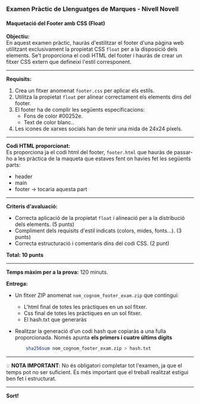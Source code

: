 ### **Examen Pràctic de Llenguatges de Marques - Nivell Novell**  
#### **Maquetació del Footer amb CSS (Float)**

**Objectiu:**  
En aquest examen pràctic, hauràs d'estilitzar el footer d'una pàgina web utilitzant exclusivament la propietat CSS `float` per a la disposició dels elements. Se't proporciona el codi HTML del footer i hauràs de crear un fitxer CSS extern que defineixi l'estil corresponent.

---

**Requisits:**  
1. Crea un fitxer anomenat `footer.css` per aplicar els estils.
2. Utilitza la propietat `float` per alinear correctament els elements dins del footer.
3. El footer ha de complir les següents especificacions:
    - Fons de color #00252e.
    - Text de color blanc..
5. Les icones de xarxes socials han de tenir una mida de 24x24 píxels.

---

**Codi HTML proporcionat:**  
Es proporciona ja el codi html del footer, `footer.html` que hauràs de passar-ho a les pràctica de la maqueta que estaves fent on havies fet les següents parts:
- header
- main
- footer -> tocaria aquesta part

---

**Criteris d'avaluació:**  
- Correcta aplicació de la propietat `float` i alineació per a la distribució dels elements. (5 punts)  
- Compliment dels requisits d'estil indicats (colors, mides, fonts...). (3 punts) 
- Correcta estructuració i comentaris dins del codi CSS. (2 punt)  

**Total: 10 punts**

---

**Temps màxim per a la prova:** 120 minuts.

**Entrega:**  
- Un fitxer ZIP anomenat `nom_cognom_footer_exam.zip` que contingui:  
    - L'html final de totes les pràctiques en un sol fitxer.
    - Css final de totes les pràctiques en un sol fitxer.
    - El hash.txt que generaràs

- Realitzar la generació d'un codi hash que copiaràs a una fulla proporcionada. Només apunta **els primers i cuatre últims dígits**
    ```bash
        sha256sum nom_cognom_footer_exam.zip > hash.txt
    ```
---

💡 **NOTA IMPORTANT**: No és obligatori completar tot l'examen, ja que el temps pot no ser suficient. És més important que el treball realitzat estigui ben fet i estructurat.

---

**Sort!**